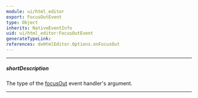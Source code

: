 ```yaml
---
module: ui/html_editor
export: FocusOutEvent
type: Object
inherits: NativeEventInfo
uid: ui/html_editor:FocusOutEvent
generateTypeLink: 
references: dxHtmlEditor.Options.onFocusOut
---
```

---
##### shortDescription
The type of the [focusOut]({basewidgetpath}/Events/#focusOut) event handler's argument.

---
<!-- Description goes here -->